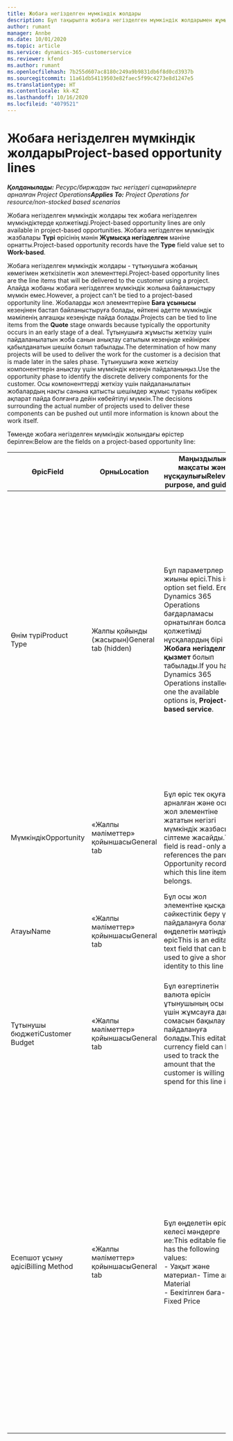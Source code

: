 ```yaml
---
title: Жобаға негізделген мүмкіндік жолдары
description: Бұл тақырыпта жобаға негізделген мүмкіндік жолдарымен жұмыс істеу туралы ақпарат берілген.
author: rumant
manager: Annbe
ms.date: 10/01/2020
ms.topic: article
ms.service: dynamics-365-customerservice
ms.reviewer: kfend
ms.author: rumant
ms.openlocfilehash: 7b255d607ac8180c249a9b9831db6f8d0cd3937b
ms.sourcegitcommit: 11a61db54119503e82faec5f99c4273e8d1247e5
ms.translationtype: HT
ms.contentlocale: kk-KZ
ms.lasthandoff: 10/16/2020
ms.locfileid: "4079521"
---
```

# <a name="project-based-opportunity-lines"></a><span data-ttu-id="80270-103">Жобаға негізделген мүмкіндік жолдары</span><span class="sxs-lookup"><span data-stu-id="80270-103">Project-based opportunity lines</span></span>

<span data-ttu-id="80270-104">_**Қолданылады:** Ресурс/биржадан тыс негіздегі сценарийлерге арналған Project Operations_</span><span class="sxs-lookup"><span data-stu-id="80270-104">_**Applies To:** Project Operations for resource/non-stocked based scenarios_</span></span>


<span data-ttu-id="80270-105">Жобаға негізделген мүмкіндік жолдары тек жобаға негізделген мүмкіндіктерде қолжетімді.</span><span class="sxs-lookup"><span data-stu-id="80270-105">Project-based opportunity lines are only available in project-based opportunities.</span></span> <span data-ttu-id="80270-106">Жобаға негізделген мүмкіндік жазбалары **Түрі** өрісінің мәнін **Жұмысқа негізделген** мәніне орнатты.</span><span class="sxs-lookup"><span data-stu-id="80270-106">Project-based opportunity records have the **Type** field value set to **Work-based**.</span></span>

<span data-ttu-id="80270-107">Жобаға негізделген мүмкіндік жолдары - тұтынушыға жобаның көмегімен жеткізілетін жол элементтері.</span><span class="sxs-lookup"><span data-stu-id="80270-107">Project-based opportunity lines are the line items that will be delivered to the customer using a project.</span></span> <span data-ttu-id="80270-108">Алайда жобаны жобаға негізделген мүмкіндік жолына байланыстыру мүмкін емес.</span><span class="sxs-lookup"><span data-stu-id="80270-108">However, a project can't be tied to a project-based opportunity line.</span></span> <span data-ttu-id="80270-109">Жобаларды жол элементтеріне **Баға ұсынысы** кезеңінен бастап байланыстыруға болады, өйткені әдетте мүмкіндік мәміленің алғашқы кезеңінде пайда болады.</span><span class="sxs-lookup"><span data-stu-id="80270-109">Projects can be tied to line items from the **Quote** stage onwards because typically the opportunity occurs in an early stage of a deal.</span></span> <span data-ttu-id="80270-110">Тұтынушыға жұмысты жеткізу үшін пайдаланылатын жоба санын анықтау сатылым кезеңінде кейінірек қабылданатын шешім болып табылады.</span><span class="sxs-lookup"><span data-stu-id="80270-110">The determination of how many projects will be used to deliver the work for the customer is a decision that is made later in the sales phase.</span></span> <span data-ttu-id="80270-111">Тұтынушыға жеке жеткізу компоненттерін анықтау үшін мүмкіндік кезеңін пайдаланыңыз.</span><span class="sxs-lookup"><span data-stu-id="80270-111">Use the opportunity phase to identify the discrete delivery components for the customer.</span></span> <span data-ttu-id="80270-112">Осы компоненттерді жеткізу үшін пайдаланылатын жобалардың нақты санына қатысты шешімдер жұмыс туралы көбірек ақпарат пайда болғанға дейін көбейтілуі мүмкін.</span><span class="sxs-lookup"><span data-stu-id="80270-112">The decisions surrounding the actual number of projects used to deliver these components can be pushed out until more information is known about the work itself.</span></span>

<span data-ttu-id="80270-113">Төменде жобаға негізделген мүмкіндік жолындағы өрістер берілген:</span><span class="sxs-lookup"><span data-stu-id="80270-113">Below are the fields on a project-based opportunity line:</span></span>

| <span data-ttu-id="80270-114">**Өріс**</span><span class="sxs-lookup"><span data-stu-id="80270-114">**Field**</span></span> | <span data-ttu-id="80270-115">**Орны**</span><span class="sxs-lookup"><span data-stu-id="80270-115">**Location**</span></span> | <span data-ttu-id="80270-116">**Маңыздылық, мақсаты және нұсқаулығы**</span><span class="sxs-lookup"><span data-stu-id="80270-116">**Relevance, purpose, and guidance**</span></span> | <span data-ttu-id="80270-117">**Төменгі әсер**</span><span class="sxs-lookup"><span data-stu-id="80270-117">**Downstream impact**</span></span> |
| --- | --- | --- | --- |
| <span data-ttu-id="80270-118">Өнім түрі</span><span class="sxs-lookup"><span data-stu-id="80270-118">Product Type</span></span> | <span data-ttu-id="80270-119">Жалпы қойынды (жасырын)</span><span class="sxs-lookup"><span data-stu-id="80270-119">General tab (hidden)</span></span> | <span data-ttu-id="80270-120">Бұл параметрлер жиыны өрісі.</span><span class="sxs-lookup"><span data-stu-id="80270-120">This is an option set field.</span></span> <span data-ttu-id="80270-121">Егер Dynamics 365 Operations бағдарламасы орнатылған болса, қолжетімді нұсқалардың бірі **Жобаға негізделген қызмет** болып табылады.</span><span class="sxs-lookup"><span data-stu-id="80270-121">If you have Dynamics 365 Operations installed, one the available options is, **Project-based service**.</span></span>  | <span data-ttu-id="80270-122">Жобаға негізделген мүмкіндік жолын мүмкіндіктегі жобаға негізделген жолдар торынан жасаған кезде, бұл өрістің мәні **Жобаға негізделген қызмет** мәніне орнатылады. </span><span class="sxs-lookup"><span data-stu-id="80270-122">The value of this field is set to **Project-based service** when you create the project-based opportunity line from the project-based lines grid on the Opportunity.</span></span> <br> <span data-ttu-id="80270-123">Егер сіз бұл мәнді өзгертсеңіз немесе алдын ала анықтасаңыз, жобаның функционалды мүмкіндігі жобаға негізделген жол элементтерінде қосылмайды.</span><span class="sxs-lookup"><span data-stu-id="80270-123">If you change or override this value, the project functionality won't be enabled on your project-based line items.</span></span> |
| <span data-ttu-id="80270-124">Мүмкіндік</span><span class="sxs-lookup"><span data-stu-id="80270-124">Opportunity</span></span> | <span data-ttu-id="80270-125">«Жалпы мәліметтер» қойыншасы</span><span class="sxs-lookup"><span data-stu-id="80270-125">General tab</span></span> | <span data-ttu-id="80270-126">Бұл өріс тек оқуға арналған және осы жол элементіне жататын негізгі мүмкіндік жазбасына сілтеме жасайды.</span><span class="sxs-lookup"><span data-stu-id="80270-126">This field is read-only and references the parent Opportunity record to which this line item belongs.</span></span> | <span data-ttu-id="80270-127">Бұл өрістің төменгі әсері жоқ.</span><span class="sxs-lookup"><span data-stu-id="80270-127">There is no downstream impact of this field.</span></span> |
| <span data-ttu-id="80270-128">Атауы</span><span class="sxs-lookup"><span data-stu-id="80270-128">Name</span></span> | <span data-ttu-id="80270-129">«Жалпы мәліметтер» қойыншасы</span><span class="sxs-lookup"><span data-stu-id="80270-129">General tab</span></span> | <span data-ttu-id="80270-130">Бұл осы жол элементіне қысқаша сәйкестілік беру үшін пайдалануға болатын өңделетін мәтіндік өріс</span><span class="sxs-lookup"><span data-stu-id="80270-130">This is an editable text field that can be used to give a short identity to this line item</span></span> | <span data-ttu-id="80270-131">Бұл мән осы мүмкіндіктен баға ұсынысын жасаған кезде баға ұсыну жолына көшіріледі</span><span class="sxs-lookup"><span data-stu-id="80270-131">This value is carried over to the quote line when you create a quote from this opportunity</span></span> |
| <span data-ttu-id="80270-132">Тұтынушы бюджеті</span><span class="sxs-lookup"><span data-stu-id="80270-132">Customer Budget</span></span> | <span data-ttu-id="80270-133">«Жалпы мәліметтер» қойыншасы</span><span class="sxs-lookup"><span data-stu-id="80270-133">General tab</span></span> | <span data-ttu-id="80270-134">Бұл өзгертілетін валюта өрісін ұтынушының осы жол үшін жұмсауға дайын сомасын бақылау үшін пайдалануға болады.</span><span class="sxs-lookup"><span data-stu-id="80270-134">This editable currency field can be used to track the amount that the customer is willing to spend for this line item.</span></span> | <span data-ttu-id="80270-135">Бұл мән осы мүмкіндіктен баға ұсынысын жасаған кезде баға ұсыну жолындағы тиісті өріске көшіріледі</span><span class="sxs-lookup"><span data-stu-id="80270-135">This value is carried over to the corresponding field on the quote line when you create a quote from this opportunity</span></span> |
| <span data-ttu-id="80270-136">Есепшот ұсыну әдісі</span><span class="sxs-lookup"><span data-stu-id="80270-136">Billing Method</span></span> | <span data-ttu-id="80270-137">«Жалпы мәліметтер» қойыншасы</span><span class="sxs-lookup"><span data-stu-id="80270-137">General tab</span></span> | <span data-ttu-id="80270-138">Бұл өңделетін өріс келесі мәндерге ие:</span><span class="sxs-lookup"><span data-stu-id="80270-138">This editable field has the following values:</span></span></br><span data-ttu-id="80270-139">- Уақыт және материал</span><span class="sxs-lookup"><span data-stu-id="80270-139">- Time and Material</span></span></br><span data-ttu-id="80270-140">- Бекітілген баға</span><span class="sxs-lookup"><span data-stu-id="80270-140">- Fixed Price</span></span> | <span data-ttu-id="80270-141">Бұл мән осы мүмкіндіктен баға ұсынысын жасаған кезде баға ұсыну жолындағы тиісті өріске көшіріледі.</span><span class="sxs-lookup"><span data-stu-id="80270-141">This value is carried over to the corresponding field on the quote line when you create a quote from this opportunity.</span></span> <span data-ttu-id="80270-142">Баға ұсыну жолы жасалғаннан кейін, өріс құлыпталады және оны өзгерту мүмкін емес болады.</span><span class="sxs-lookup"><span data-stu-id="80270-142">After the quote line is created, the field is locked and can't be changed.</span></span> <span data-ttu-id="80270-143">Бұл өріс мәнін мүмкіндігінше дәл тағайындаңыз.</span><span class="sxs-lookup"><span data-stu-id="80270-143">Assign this field value as accurately as possible.</span></span> <span data-ttu-id="80270-144">Осы өрістің баға ұсыну жолындағы мәнін өзгерту қажет болса, баға ұсыну жолын жойып, қайта жасаңыз.</span><span class="sxs-lookup"><span data-stu-id="80270-144">If you need to change the value of this field on the quote line, delete and re-create the quote line.</span></span> |
